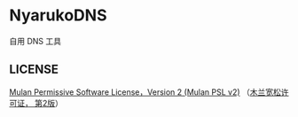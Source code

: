 # NyarukoDNS

自用 DNS 工具

## LICENSE

[Mulan Permissive Software License，Version 2 (Mulan PSL v2)](http://license.coscl.org.cn/MulanPSL2) （[木兰宽松许可证， 第2版](http://license.coscl.org.cn/MulanPSL2)）
